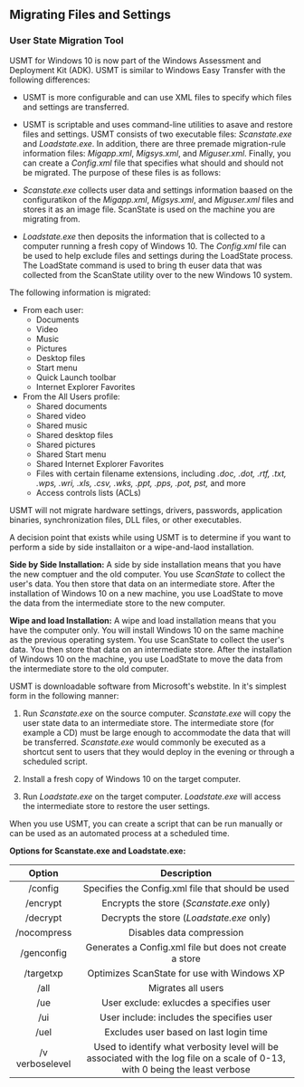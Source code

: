 ## Migrating Files and Settings

### User State Migration Tool

USMT for Windows 10 is now part of the Windows Assessment and Deployment Kit
(ADK). USMT is similar to Windows Easy Transfer with the following differences:

+ USMT is more configurable and can use XML files to specify which files and
  settings are transferred.

+ USMT is scriptable and uses command-line utilities to asave and restore files
  and settings. USMT consists of two executable files: _Scanstate.exe_ and
  _Loadstate.exe_. In addition, there are three premade migration-rule
  information files: _Migapp.xml_, _Migsys.xml_, and _Miguser.xml_. Finally, you can
  create a _Config.xml_ file that specifies what should and should not be
  migrated. The purpose of these files is as follows:

+ _Scanstate.exe_ collects user data and settings information baased on the
  configuratikon of the _Migapp.xml_, _Migsys.xml_, and _Miguser.xml_ files and
  stores it as an image file. ScanState is used on the machine you are
  migrating from.

+ _Loadstate.exe_ then deposits the information that is collected to a computer
  running a fresh copy of Windows 10. The _Config.xml_ file can be used to help
  exclude files and settings during the LoadState process. The LoadState command
  is used to bring th euser data that was collected from the ScanState utility
  over to the new Windows 10 system.

The following information is migrated:

+ From each user:
  + Documents
  + Video
  + Music
  + Pictures
  + Desktop files
  + Start menu
  + Quick Launch toolbar
  + Internet Explorer Favorites
+ From the All Users profile:
  + Shared documents
  + Shared video
  + Shared music
  + Shared desktop files
  + Shared pictures
  + Shared Start menu
  + Shared Internet Explorer Favorites
  + Files with certain filename extensions, including _.doc, .dot, .rtf, .txt,
    .wps, .wri, .xls, .csv, .wks, .ppt, .pps, .pot, pst,_ and more
  + Access controls lists (ACLs)

USMT will not migrate hardware settings, drivers, passwords, application
binaries, synchronization files, DLL files, or other executables.

A decision point that exists while using USMT is to determine if you want to
perform a side by side installaiton or a wipe-and-laod installation.

__Side by Side Installation:__ A side by side installation means that you have the
new comptuer and the old computer. You use _ScanState_ to collect the user's
data. You then store that data on an intermediate store. After the installation
of Windows 10 on a new machine, you use LoadState to move the data from the
intermediate store to the new computer.

__Wipe and load Installation:__ A wipe and load installation means that you have
the computer only. You will install Windows 10 on the same machine as the
previous operating system. You use ScanState to collect the user's data. You
then store that data on an intermediate store. After the installation of Windows
10 on the machine, you use LoadState to move the data from the intermediate
store to the old computer.

USMT is downloadable software from Microsoft's webstite. In it's simplest form
in the following manner:

1. Run _Scanstate.exe_ on the source computer. _Scanstate.exe_ will copy the
   user state data to an intermediate store. The intermediate store (for
   example a CD) must be large enough to accommodate the data that will be
   transferred. _Scanstate.exe_ would commonly be executed as a shortcut sent
   to users that they would deploy in the evening or through a scheduled script.

2. Install a fresh copy of Windows 10 on the target computer.

3. Run _Loadstate.exe_ on the target computer. _Loadstate.exe_ will access
   the intermediate store to restore the user settings.

When you use USMT, you can create a script that can be run manually or can be
used as an automated process at a scheduled time.

__Options for Scanstate.exe and Loadstate.exe:__

Option | Description
:---: | :---:
/config | Specifies the Config.xml file that should be used
/encrypt | Encrypts the store (_Scanstate.exe_ only)
/decrypt | Decrypts the store (_Loadstate.exe_ only)
/nocompress | Disables data compression
/genconfig | Generates a Config.xml file but does not create a store
/targetxp | Optimizes ScanState for use with Windows XP
/all | Migrates all users
/ue | User exclude: exlucdes a specifies user
/ui | User include: includes the specifies user
/uel | Excludes user based on last login time
/v verboselevel | Used to identify what verbosity level will be associated with the log file on a scale of 0-13, with 0 being the least verbose
